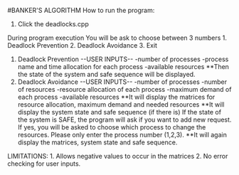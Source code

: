 #BANKER'S ALGORITHM
How to run the program:
1. Click the deadlocks.cpp

During program execution
You will be ask to choose between 3 numbers
	1. Deadlock Prevention
	2. Deadlock Avoidance
	3. Exit

1. Deadlock Prevention
	--USER INPUTS--
		-number of processes
		-process name and time allocation for each process
		-available resources
	**Then the state of the system and safe sequence will be displayed.
2. Deadlock Avoidance
	--USER INPUTS--
		-number of processes
		-number of resources
		-resource allocation of each process
		-maximum demand of each process
		-available resources
	**It will display the matrices for resource allocation, maximum demand and needed resources
	**It will display the system state and safe sequence (if there is)
	If the state of the system is SAFE, the program will ask if you want to add new request. If yes, you will be asked to choose which process to change the resources. Please only enter the process number (1,2,3).
	**It will again display the matrices, system state and safe sequence.

LIMITATIONS:
     1. Allows negative values to occur in the matrices
     2. No error checking for user inputs.
